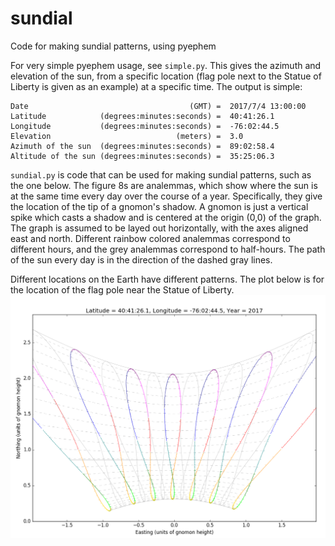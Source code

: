 # sundial
Code for making sundial patterns, using pyephem

For very simple pyephem usage, see `simple.py`.  This gives the azimuth and
elevation of the sun, from a specific location (flag pole next to the Statue of
Liberty is given as an example) at a specific time.  The output is simple:
```
Date                                    (GMT) =  2017/7/4 13:00:00
Latitude            (degrees:minutes:seconds) =  40:41:26.1
Longitude           (degrees:minutes:seconds) =  -76:02:44.5
Elevation                            (meters) =  3.0
Azimuth of the sun  (degrees:minutes:seconds) =  89:02:58.4
Altitude of the sun (degrees:minutes:seconds) =  35:25:06.3
```

`sundial.py` is code that can be used for making sundial patterns, such as the
one below.  The figure 8s are analemmas, which show where the sun is at the same
time every day over the course of a year.  Specifically, they give the location
of the tip of a gnomon's shadow.  A gnomon is just a vertical spike which casts
a shadow and is centered at the origin (0,0) of the graph. The graph is assumed
to be layed out horizontally, with the axes aligned east and north.  Different
rainbow colored analemmas correspond to different hours, and the grey analemmas
correspond to half-hours.  The path of the sun every day is in the direction of
the dashed gray lines. 

Different locations on the Earth have different patterns.  The plot below is for
the location of the flag pole near the Statue of Liberty.
![Example Pattern](test_analemmas_2017.png)
